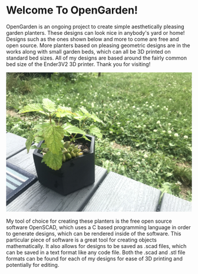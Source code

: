# Welcome To OpenGarden!
 OpenGarden is an ongoing project to create simple aesthetically pleasing garden planters. These designs can look nice in anybody's yard or home! Designs such as the ones shown below and more to come are free and open source. More planters based on pleasing geometric designs are in the works along with small garden beds, which can all be 3D printed on standard bed sizes. All of my designs are based around the fairly common bed size of the Ender3V2 3D printer. Thank you for visiting!

![planter](images/hex_planter.jpg)

My tool of choice for creating these planters is the free open source software OpenSCAD, which uses a C based programming language in order to generate designs, which can be rendered inside of the software. This particular piece of software is a great tool for creating objects mathematically. It also allows for designs to be saved as .scad files, which can be saved in a text format like any code file. Both the .scad and .stl file formats can be found for each of my designs for ease of 3D printing and potentially for editing.

